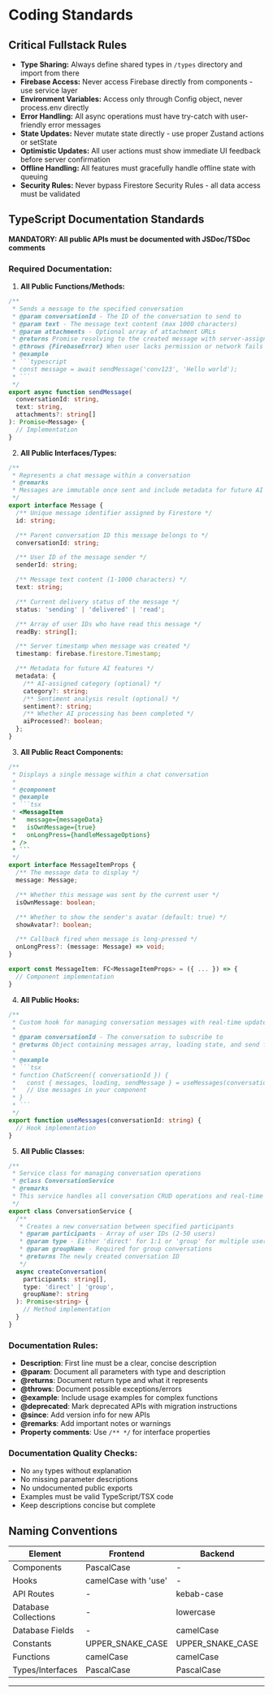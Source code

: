 # Coding Standards

## Critical Fullstack Rules

- **Type Sharing:** Always define shared types in `/types` directory and import from there
- **Firebase Access:** Never access Firebase directly from components - use service layer
- **Environment Variables:** Access only through Config object, never process.env directly
- **Error Handling:** All async operations must have try-catch with user-friendly error messages
- **State Updates:** Never mutate state directly - use proper Zustand actions or setState
- **Optimistic Updates:** All user actions must show immediate UI feedback before server confirmation
- **Offline Handling:** All features must gracefully handle offline state with queuing
- **Security Rules:** Never bypass Firestore Security Rules - all data access must be validated

## TypeScript Documentation Standards

**MANDATORY: All public APIs must be documented with JSDoc/TSDoc comments**

### Required Documentation:

1. **All Public Functions/Methods:**

````typescript
/**
 * Sends a message to the specified conversation
 * @param conversationId - The ID of the conversation to send to
 * @param text - The message text content (max 1000 characters)
 * @param attachments - Optional array of attachment URLs
 * @returns Promise resolving to the created message with server-assigned ID
 * @throws {FirebaseError} When user lacks permission or network fails
 * @example
 * ```typescript
 * const message = await sendMessage('conv123', 'Hello world');
 * ```
 */
export async function sendMessage(
  conversationId: string,
  text: string,
  attachments?: string[]
): Promise<Message> {
  // Implementation
}
````

2. **All Public Interfaces/Types:**

```typescript
/**
 * Represents a chat message within a conversation
 * @remarks
 * Messages are immutable once sent and include metadata for future AI processing
 */
export interface Message {
  /** Unique message identifier assigned by Firestore */
  id: string;

  /** Parent conversation ID this message belongs to */
  conversationId: string;

  /** User ID of the message sender */
  senderId: string;

  /** Message text content (1-1000 characters) */
  text: string;

  /** Current delivery status of the message */
  status: 'sending' | 'delivered' | 'read';

  /** Array of user IDs who have read this message */
  readBy: string[];

  /** Server timestamp when message was created */
  timestamp: firebase.firestore.Timestamp;

  /** Metadata for future AI features */
  metadata: {
    /** AI-assigned category (optional) */
    category?: string;
    /** Sentiment analysis result (optional) */
    sentiment?: string;
    /** Whether AI processing has been completed */
    aiProcessed?: boolean;
  };
}
```

3. **All Public React Components:**

````typescript
/**
 * Displays a single message within a chat conversation
 *
 * @component
 * @example
 * ```tsx
 * <MessageItem
 *   message={messageData}
 *   isOwnMessage={true}
 *   onLongPress={handleMessageOptions}
 * />
 * ```
 */
export interface MessageItemProps {
  /** The message data to display */
  message: Message;

  /** Whether this message was sent by the current user */
  isOwnMessage: boolean;

  /** Whether to show the sender's avatar (default: true) */
  showAvatar?: boolean;

  /** Callback fired when message is long-pressed */
  onLongPress?: (message: Message) => void;
}

export const MessageItem: FC<MessageItemProps> = ({ ... }) => {
  // Component implementation
}
````

4. **All Public Hooks:**

````typescript
/**
 * Custom hook for managing conversation messages with real-time updates
 *
 * @param conversationId - The conversation to subscribe to
 * @returns Object containing messages array, loading state, and send function
 *
 * @example
 * ```tsx
 * function ChatScreen({ conversationId }) {
 *   const { messages, loading, sendMessage } = useMessages(conversationId);
 *   // Use messages in your component
 * }
 * ```
 */
export function useMessages(conversationId: string) {
  // Hook implementation
}
````

5. **All Public Classes:**

```typescript
/**
 * Service class for managing conversation operations
 * @class ConversationService
 * @remarks
 * This service handles all conversation CRUD operations and real-time subscriptions
 */
export class ConversationService {
  /**
   * Creates a new conversation between specified participants
   * @param participants - Array of user IDs (2-50 users)
   * @param type - Either 'direct' for 1:1 or 'group' for multiple users
   * @param groupName - Required for group conversations
   * @returns The newly created conversation ID
   */
  async createConversation(
    participants: string[],
    type: 'direct' | 'group',
    groupName?: string
  ): Promise<string> {
    // Method implementation
  }
}
```

### Documentation Rules:

- **Description**: First line must be a clear, concise description
- **@param**: Document all parameters with type and description
- **@returns**: Document return type and what it represents
- **@throws**: Document possible exceptions/errors
- **@example**: Include usage examples for complex functions
- **@deprecated**: Mark deprecated APIs with migration instructions
- **@since**: Add version info for new APIs
- **@remarks**: Add important notes or warnings
- **Property comments**: Use `/** */` for interface properties

### Documentation Quality Checks:

- No `any` types without explanation
- No missing parameter descriptions
- No undocumented public exports
- Examples must be valid TypeScript/TSX code
- Keep descriptions concise but complete

## Naming Conventions

| Element              | Frontend             | Backend          | Example                        |
| -------------------- | -------------------- | ---------------- | ------------------------------ |
| Components           | PascalCase           | -                | `MessageItem.tsx`              |
| Hooks                | camelCase with 'use' | -                | `useMessages.ts`               |
| API Routes           | -                    | kebab-case       | `/conversations/{id}/messages` |
| Database Collections | -                    | lowercase        | `conversations`, `users`       |
| Database Fields      | -                    | camelCase        | `lastMessageTimestamp`         |
| Constants            | UPPER_SNAKE_CASE     | UPPER_SNAKE_CASE | `MAX_MESSAGE_LENGTH`           |
| Functions            | camelCase            | camelCase        | `sendMessage()`                |
| Types/Interfaces     | PascalCase           | PascalCase       | `interface Message`            |

---

